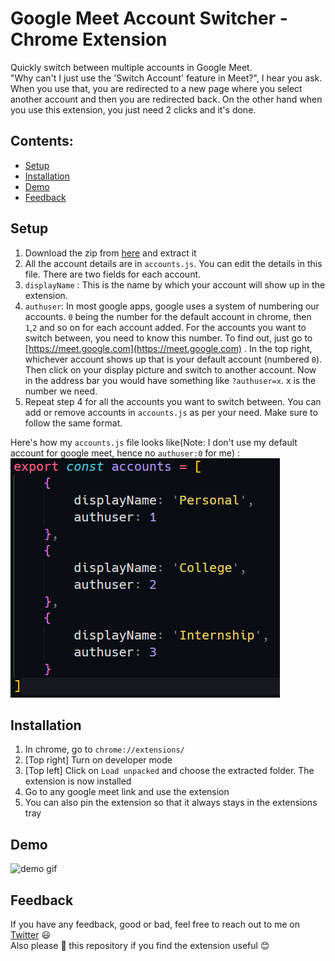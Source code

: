 # Google Meet Account Switcher - Chrome Extension <!-- omit in toc -->

Quickly switch between multiple accounts in Google Meet. <br/>
"Why can't I just use the 'Switch Account' feature in Meet?", I hear you ask. When you use that, you are redirected to a new page where you select another account and then you are redirected back. On the other hand when you use this extension, you just need 2 clicks and it's done.

## Contents: <!-- omit in toc -->

- [Setup](#setup)
- [Installation](#installation)
- [Demo](#demo)
- [Feedback](#feedback)

## Setup

1. Download the zip from [here](https://github.com/arindamlahiri/google-meet-account-switcher/raw/main/google-meet-account-switcher.zip) and extract it
2. All the account details are in `accounts.js`. You can edit the details in this file. There are two fields for each account.
3. `displayName` : This is the name by which your account will show up in the extension.
4. `authuser`: In most google apps, google uses a system of numbering our accounts. `0` being the number for the default account in chrome, then `1`,`2` and so on for each account added. For the accounts you want to switch between, you need to know this number. To find out, just go to [https://meet.google.com](https://meet.google.com) . In the top right, whichever account shows up that is your default account (numbered `0`). Then click on your display picture and switch to another account. Now in the address bar you would have something like `?authuser=x`. x is the number we need.
5. Repeat step 4 for all the accounts you want to switch between. You can add or remove accounts in `accounts.js` as per your need. Make sure to follow the same format.

Here's how my `accounts.js` file looks like(Note: I don't use my default account for google meet, hence no `authuser:0` for me) : <br/>
![accounts.js](./example.PNG)

## Installation

1. In chrome, go to `chrome://extensions/`
2. [Top right] Turn on developer mode
3. [Top left] Click on `Load unpacked` and choose the extracted folder. The extension is now installed
4. Go to any google meet link and use the extension
5. You can also pin the extension so that it always stays in the extensions tray

## Demo

![demo gif](./demo.gif)

## Feedback

If you have any feedback, good or bad, feel free to reach out to me on [Twitter](https://twitter.com/arindamcodes) 😃 <br/>
Also please 🌟 this repository if you find the extension useful 😊
